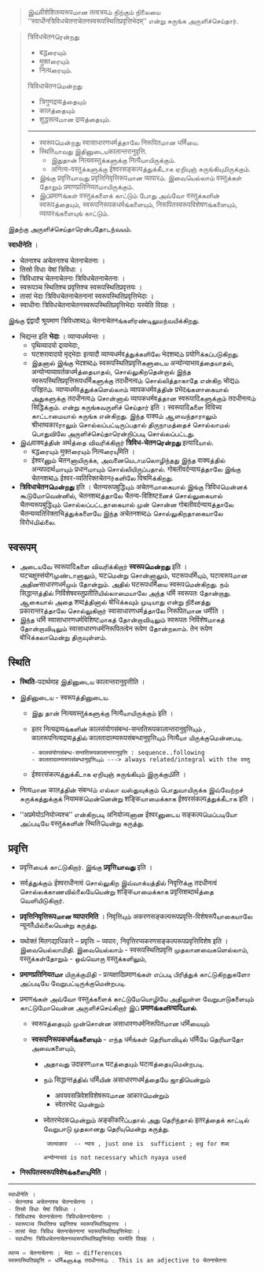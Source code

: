 >  இவ்वीशेशितव्यरूपமான तत्वत्रयம் நிற்கும் நிலையை ‘‘स्वाधीनत्रिविधचेतनाचेतनस्वरूपस्थितिप्रवृत्तिभेदम्’’ என்று சுருங்க அருளிச்செய்தார்.

>  त्रिविधचेतनரென்றது 
>
> 	- बद्धரையும் 
> 	- मुक्तரையும் 
> 	- नित्यரையும். 
>
> त्रिविधाचेतनமென்றது 
>
> - त्रिगुणद्रव्यத்தையும் 
> - कालத்தையும் 
> - शुद्धसत्वமான द्रव्यத்தையும். 
>
> -------
>
> - स्वरूपமென்றது स्वासाधारणधर्मத்தாலே निरूपितமான धर्मिயை. 
> - स्थितिயாவது இதினுடையकालान्तरानुवृत्ति. 
>     - இதுதான் नित्यवस्तुக்களுக்கு नित्यैயாயிருக்கும். 
>     - अनित्य-वस्तुக்களுக்கு ईश्वरसङ्कल्पத்துக்கீடாக ஏறியுஞ் சுருங்கியுமிருக்கும். 
> - இங்கு प्रवृत्तिயாவது प्रवृत्तिनिवृत्तिरूपமான व्यापारம். இவையெல்லாம் वस्तुக்கள் தோறும் प्रमाणप्रतिनियतமாயிருக்கும். 
> - இப்प्रमाणங்கள் वस्तुக்களைக் காட்டும் போது அவ்வோ वस्तुக்களின் स्वरूपத்தையும், स्वरूपनिरूपकधर्मங்களையும், निरूपितस्वरूपविशेषणங்களையும், व्यापारங்களையுங் காட்டும்.

இதற்கு அருளிச்செய்தாரென்பதோடந்வயம். 

__स्वाधीनेति__ । 

- चेतनाश्च अचेतनाश्च चेतनाचेतनाः । 
- तिस्रो विधाः येषां त्रिविधाः । 
- त्रिविधाश्च चेतनाचेतनाः त्रिविधचेतनाचेतनाः । 
- स्वरूपञ्च स्थितिश्च प्रवृत्तिश्च स्वरूपस्थितिप्रवृत्तयः । 
- तासां भेदाः त्रिविधचेतनाचेतनानां स्वरूपस्थितिप्रवृत्तिभेदाः । 
- स्वाधीनाः त्रिविधचेतनाचेतनस्वरूपस्थितिप्रवृत्तिभेदाः यस्येति विग्रहः ।

இங்கு द्वंद्वादौ श्रूयमाण त्रिविधशब्दம் चेतनाचेतनங்களிரண்டிலுமந்வயிக்கிறது. 

- भिद्यन्त इति __भेदाः__ । व्याप्यधर्मवन्तः । 
  - पृथिव्यादयो द्रव्यभेदाः, 
  - घटशरावादयो मृद्भेदाः इत्यादौ व्याप्यधर्मवத்துக்களிலே भेदशब्दம் प्रयोगिக்கப்படுகிறது. 
  - இதனால் இங்கு भेदशब्दம் स्वरूपस्थितिप्रवृत्तिகளுடைய अन्योन्याभावத்தையாதல், अन्योन्यव्यावर्तकधर्मத்தையாதல், சொல்லுகிறதென்றால் இந்த स्वरूपस्थितिप्रवृत्तिरूपधर्मिகளுக்கு तदधीनत्वம் சொல்லித்தாகாதே என்கிற चोद्यம் परिहृतம். व्याप्यधर्मवத்துக்களெல்லாம் व्यापकधर्मवத்தின் प्रभेदங்களாகையால் அதுகளுக்கு तदधीनत्वம் சொன்னால் व्यापकधर्मवத்தான स्वरूपादिகளுக்கும் तदधीनत्वம் सिद्धिக்கும். என்று சுருங்கவருளிச் செய்தார் इति । स्वरूपादिகளை विविच्य காட்டாமையால் சுருங்க என்கிறது. இந்த वाक्यம் ஆளவந்தாராலும் श्रीभाष्यकारராலும் சொல்லப்பட்டிருப்பதால் திருநாமத்தைச் சொல்லாமல் பொதுவிலே அருளிச்செய்தாரென்றிப்படி சொல்லப்பட்டது. 
- இவ்वाक्यத்தின் अर्थத்தை விவரிக்கிறார் __त्रिविध-चेतनரென்றது__  इत्यादिயால். 
  - बद्धரையும் मुक्तரையும் नित्यரையுमिति । 
  - ईश्वरனும் चेतनனாயிருக்க, அவனையெடாமலொழிந்தது இந்த वाक्यத்தில் अन्यपदार्थமாயும் प्रधानமாயும் சொல்லியிருப்பதால். गोबलीवर्दन्यायத்தாலே இங்கு चेतनशब्दம் ईश्वर-व्यतिरिक्तचेतनர்களிலே विश्रमिக்கிறது. 
- __त्रिविधाचेतनமென்றது__ इति । चैतन्यरूपबुद्धिயும் अचेतनமாகையால் இங்கு त्रिविधமென்னக் கூடுமோவென்னில், चेतनशब्दத்தாலே चैतन्य-विशिष्टனைச் சொல்லுகையால் चैतन्यरूपबुद्धिயும் சொல்லப்பட்டதாகையால் முன் சொன்ன गोबलीवर्दन्यायத்தாலே चैतन्यव्यतिरिक्ताचिத்துக்களையே இந்த अचेतनशब्दம் சொல்லுகிறதாகையாலே विरोधமில்லை. 

## स्वरूपम्

- அடையவே स्वरूपादिகளை விவரிக்கிறார் __स्वरूपமென்றது__ इति । घटचक्षुस्संयोगமுண்டானாலும், घटமென்று சொன்னாலும், घटरूपधर्मिயும், घटत्वरूपமான அதினसाधारणधर्मமும் தோன்றும். அதில் घटरूपधर्मिயை स्वरूपமென்கிறது. நம் सिद्धान्तத்தில் निर्विशेषवस्तुप्रतीतिயில்லாமையாலே அந்த धर्मि स्वरूपतः தோன்றாது. ஆகையால் அதை शब्दத்தினால் बोधिக்கவும் முடியாது என்று நினைத்து प्रकारान्तरத்தாலே சொல்லுகிறார் स्वासाधारणधर्मத்தாலே निरूपितமான धर्मीति । 
- இந்த धर्मि स्वासाधारणधर्मविशिष्टமாகத் தோன்றாவிடிலும் स्वरूपतः निर्विशेषமாகத் தோன்றாவிடிலும் स्वासाधारणधर्मनिरूपितत्वेन रूपेण தோன்றலாம். तेन रूपेण बोधिக்கலாமென்று திருவுள்ளம். 

## स्थिति

- __स्थिति__-पदार्थमाह இதினுடைய कालान्तरानुवृत्तीति । 

- இதினுடைய - स्वरूपத்தினுடைய. 

  - இது தான் नित्यवस्तुக்களுக்கு नित्यैயாயிருக்கும் इति । 

  - इतर नित्यद्रव्यங்களின் कालसंयोगसंबन्ध-सन्ततिरूपकालान्तरानुवृत्तिயும் , कालरूपनित्यद्रव्यத்தில் कालतादात्म्यरूपसंबन्धानुवृत्तिயும் नित्यैயா யிருக்குமென்னபடி.

    ```
    - कालसंयोगसंबन्ध-सन्ततिरूपकालान्तरानुवृत्ति : sequence..following
    - कालतादात्म्यरूपसंबन्धानुवृत्तिயும் ---> always related/integral with the वस्तु
    ```

  -  ईश्वरसंकल्पத்துக்கீடாக ஏறியுஞ் சுருங்கியும் இருக்குமிति ।

  

- नित्यமான कालத்தின் संबन्धம் எல்லா வஸ்துவுக்கும் பொதுவாயிருக்க இவ்வேற்றச் சுருக்கத்துக்குக் नियामकமென்னென்று शङ्किயாமைக்காக ईश्वरसंकल्पத்துக்கீடாக इति । 

- ‘‘अप्रमेयोऽनियोज्यश्च’’ என்கிறபடி अनियोज्यனான ईश्वरனுடைய सङ्कल्पமெப்படியோ அப்படியே वस्तुக்களின் स्थितिயென்று கருத்து. 

## प्रवृत्ति

- प्रवृत्तिயைக் காட்டுகிறார். இங்கு __प्रवृत्तिயாவது__ इति । 

- सर्वத்துக்கும் ईश्वराधीनत्वं சொல்லுகிற இவ்வாக்யத்தில் निवृत्तिக்கு तदधीनत्वं சொல்லக்காணவில்லையேயென்று शङ्किயாமைக்காக प्रवृत्तिशब्दार्थத்தை வெளியிடுகிறார். 

- __प्रवृत्तिनिवृत्तिरूपமான व्यापारमिति__ । निवृत्तिயும் अकरणसङ्कल्परूपप्रवृत्ति-विशेषरूपैயாகையாலே न्यूनतैயில்லையென்று கருத்து. 

  

- यथोक्तं मितगद्याधिकारे – प्रवृत्तिः – व्यपारः, निवृत्तिरप्यकरणसङ्कल्परूपप्रवृत्तिविशेष इति । இவையெல்லாமிதி. இவையெல்லாம் - स्वरूपस्थितिप्रवृत्ति முதலானவைகளெல்லாம், वस्तुக்கள்தோறும் - ஒவ்வொரு वस्तुக்களிலும், 

- __प्रमाणप्रतिनियतமா__ யிருக்குமிதி - प्रत्यक्षादिप्रमाणங்கள் எப்படி பிரித்துக் காட்டுகிறதுகளோ அப்படியே வேறுபட்டிருக்குமென்றபடி. 

- प्रमाणங்கள் அவ்வோ वस्तुக்களைக் காட்டுமேயொழியே அதிலுள்ள வேறுபாடுகளையும் காட்டுமோவென்ன அருளிச்செய்கிறார் இப் __प्रमाणங்களிत्यादिயால்__. 

  - स्वरूपத்தையும் முன்சொன்ன असाधारणधर्मनिरूपितமான धर्मिயையும் 

  - __स्वरूपनिरूपकधर्मங்களையும்__ - எந்த धर्मங்கள் தெரியாவிடில் धर्मिயே தெரியாதோ அவைகளையும், 

    - அதாவது उदाहरणமாக घटத்தையும் घटत्वத்தையுமென்றபடி. 

    - நம் सिद्धान्तத்தில் धर्मिயின் असाधारणधर्मத்தையே ஜாதியென்றும் 

      - अवयवसन्निवेशविशेषरूपமான आकारமென்றும் 
      - स्वेतरभेद மென்றும் 

    - स्वेतरभेदकமென்றும் अङ्कीकरिப்பதால் அது தெரிந்தால் इतरத்தைக் காட்டில் வேறுபாடு முதலானது தெரியுமென்று கருத்து. 

       ``` जात्याकार  -- न्याय , just one is  sufficient ; eg for शब्द```

      ``अन्योन्यभावं is not necessary which nyaya used``

      

- __निरूपितस्वरूपविशेषங்களையுमिति__ ।



-------------

```c
स्वाधीनेति । 
- चेतनाश्च अचेतनाश्च चेतनाचेतनाः । 
- तिस्रो विधाः येषां त्रिविधाः । 
- त्रिविधाश्च चेतनाचेतनाः त्रिविधचेतनाचेतनाः । 
- स्वरूपञ्च स्थितिश्च प्रवृत्तिश्च स्वरूपस्थितिप्रवृत्तयः । 
- तासां भेदाः त्रिविध चेतनाचेतनानां स्वरूपस्थितिप्रवृत्तिभेदाः । 
- स्वाधीनाः त्रिविधचेतनाचेतनस्वरूपस्थितिप्रवृत्तिभेदाः यस्येति विग्रहः । 
  
व्याप्य = चेतनाचेतनाः ; भेदाः = differences
स्वरूपस्थितिप्रवृत्ति = धर्मिகளுக்கு तदधीनत्वம் . This is an adjective to चेतनाचेतनाः






```



